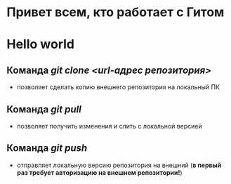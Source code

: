 # Привет всем, кто работает с Гитом
# Hello world
## Команда _git clone <url-адрес репозитория>_  
* позволяет сделать копию внешнего репозитория на локальный ПК  

## Команда _git pull_  
* позволяет получить изменения и слить с локальной версией  

## Команда _git push_  
* отправляет локальную версию репозитория на внешний (**в первый раз требует авторизацию на внешнем репозитории!**)  

